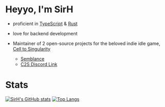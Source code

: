# Heyyo, I'm SirH

- proficient in [TypeScript](https://www.typescriptlang.org/) & [Rust](https://www.rust-lang.org/)

- love for backend development

- Maintainer of 2 open-source projects for the beloved indie idle game, [Cell to Singularity](https://celltosingularity.com/)
  - [Semblance](https://github.com/OfficialSirH/Semblance-bot)
  - [C2S Discord Link](https://github.com/OfficialSirH/C2S-Discord-Link)

# Stats

[![SirH's GitHub stats](https://github-readme-stats.vercel.app/api?username=OfficialSirH&theme=tokyonight&count_private=true)](https://github.com/OfficialSirH/github-readme-stats)
[![Top Langs](https://github-readme-stats.vercel.app/api/top-langs/?username=OfficialSirH&theme=tokyonight&count_private=true&layout=compact)](https://github.com/OfficialSirH/github-readme-stats)
